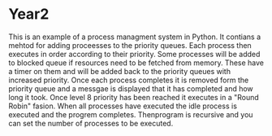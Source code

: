 # Year2
This is an example of a process managment system in Python. It contians a mehtod for adding proceesses to the priority queues. Each process then executes in order according to their 
priority. Some processes will be added to blocked queue if resources need to be fetched from memory. 
These have a timer on them and will be added back to the priority queues with increased priority.
Once each process completes it is removed form the priority queue and a messgae is displayed that it has completed and how long it took. 
Once level 8 priority has been reached it executes in a "Round Robin" fasion.
When all processes have executed the idle process is executed and the progrem completes.
Thenprogram is recursive and you can set the number of processes to be executed.
